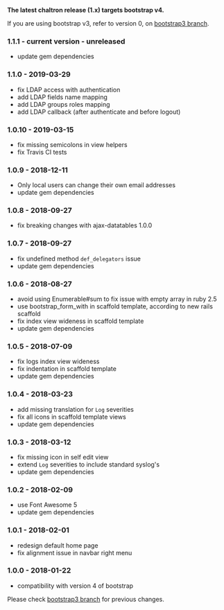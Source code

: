 **The latest chaltron release (1.x) targets bootstrap v4.**

If you are using bootstrap v3, refer to version 0, on [bootstrap3 branch](https://github.com/vicvega/chaltron/blob/bootstrap3/CHANGELOG.md).

### 1.1.1 - current version - unreleased
* update gem dependencies

### 1.1.0 - 2019-03-29
* fix LDAP access with authentication
* add LDAP fields name mapping
* add LDAP groups roles mapping
* add LDAP callback (after authenticate and before logout)

### 1.0.10 - 2019-03-15
* fix missing semicolons in view helpers
* fix Travis CI tests

### 1.0.9 - 2018-12-11
* Only local users can change their own email addresses
* update gem dependencies

### 1.0.8 - 2018-09-27
* fix breaking changes with ajax-datatables 1.0.0

### 1.0.7 - 2018-09-27
 * fix undefined method `def_delegators` issue
 * update gem dependencies

### 1.0.6 - 2018-08-27
 * avoid using Enumerable#sum to fix issue with empty array in ruby 2.5
 * use bootstrap_form_with in scaffold template, according to new rails scaffold
 * fix index view wideness in scaffold template
 * update gem dependencies

### 1.0.5 - 2018-07-09
 * fix logs index view wideness
 * fix indentation in scaffold template
 * update gem dependencies

### 1.0.4 - 2018-03-23
 * add missing translation for `Log` severities
 * fix all icons in scaffold template views
 * update gem dependencies

### 1.0.3 - 2018-03-12
 * fix missing icon in self edit view
 * extend `Log` severities to include standard syslog's
 * update gem dependencies

### 1.0.2 - 2018-02-09
 * use Font Awesome 5
 * update gem dependencies

### 1.0.1 - 2018-02-01
 * redesign default home page
 * fix alignment issue in navbar right menu

### 1.0.0 - 2018-01-22
 * compatibility with version 4 of bootstrap

Please check [bootstrap3 branch](https://github.com/vicvega/chaltron/blob/bootstrap3/CHANGELOG.md) for previous changes.
